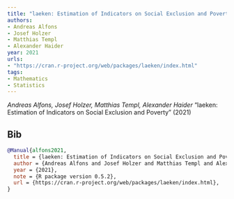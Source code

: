 ```yaml
---
title: "laeken: Estimation of Indicators on Social Exclusion and Poverty"
authors:
- Andreas Alfons
- Josef Holzer
- Matthias Templ
- Alexander Haider
year: 2021
urls:
- "https://cran.r-project.org/web/packages/laeken/index.html"
tags:
- Mathematics
- Statistics
---
```


<i>Andreas Alfons, Josef Holzer, Matthias Templ, Alexander Haider</i> <span title="">“laeken: Estimation of Indicators on Social Exclusion and Poverty”</span> (2021) 

## Bib

```bib
@Manual{alfons2021,
  title = {laeken: Estimation of Indicators on Social Exclusion and Poverty},
  author = {Andreas Alfons and Josef Holzer and Matthias Templ and Alexander Haider},
  year = {2021},
  note = {R package version 0.5.2},
  url = {https://cran.r-project.org/web/packages/laeken/index.html},
}
```
